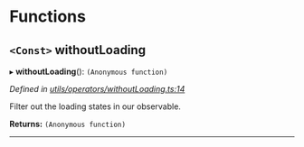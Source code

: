 

# Functions

<a id="withoutloading"></a>

## `<Const>` withoutLoading

▸ **withoutLoading**(): `(Anonymous function)`

*Defined in [utils/operators/withoutLoading.ts:14](https://github.com/paritytech/js-libs/blob/79a5f83/packages/light.js/src/utils/operators/withoutLoading.ts#L14)*

Filter out the loading states in our observable.

**Returns:** `(Anonymous function)`

___

